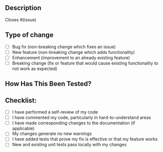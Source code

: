 ## Description

<!-- Please include a summary of the changes and the related issue. Please also include relevant motivation and context. List any dependencies that are required for this change. -->

<!-- If your pull request is not related to a particular issue, delete the statement below. -->
Closes #(issue) 

## Type of change

- [ ] Bug fix (non-breaking change which fixes an issue)
- [ ] New feature (non-breaking change which adds functionality)
- [ ] Enhancement (improvement to an already existing feature)
- [ ] Breaking change (fix or feature that would cause existing functionality to not work as expected)

## How Has This Been Tested?

<!-- Please describe the tests that you ran to verify your changes. Provide instructions so we can reproduce. Please also list any relevant details for your test configuration. -->

## Checklist:

- [ ] I have performed a self-review of my code
- [ ] I have commented my code, particularly in hard-to-understand areas
- [ ] I have made corresponding changes to the documentation (if applicable)
- [ ] My changes generate no new warnings
- [ ] I have added tests that prove my fix is effective or that my feature works
- [ ] New and existing unit tests pass locally with my changes
